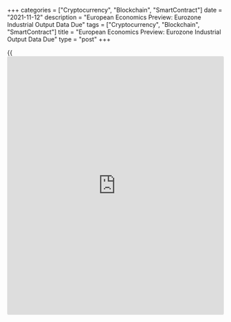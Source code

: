 +++
categories = ["Cryptocurrency", "Blockchain", "SmartContract"]
date = "2021-11-12"
description = "European Economics Preview: Eurozone Industrial Output Data Due"
tags = ["Cryptocurrency", "Blockchain", "SmartContract"]
title = "European Economics Preview: Eurozone Industrial Output Data Due"
type = "post"
+++

{{<iframe id="large-banner" src="https://www.bounty.group/#slide=21.0" width="100%" height="600" scrolling="no" style="border: 0px solid rgb(216, 221, 230); border-radius: 3px;">}}

Industrial production from the euro area is due on Friday, headlining a
light day for the European economic [news](https://www.letsplayfx.com/blog/forex-news-website/).

At 2.00 am ET, Statistics Norway publishes quarterly GDP data. The
Mainland-Norway is forecast to grow 1.5 percent sequentially in the
third quarter after rising 1.4 percent in the second quarter.

At 2.30 am ET, the Federal Statistical Office publishes Swiss producer
and import prices for October. Prices had increased 4.5 percent annually
in September.

At 3.00 am ET, Spain's INE releases revised consumer price data.
According to initial estimate, consumer price inflation eased to 5.5
percent in October from 4.0 percent in September.

At 4.00 am ET, Poland's flash GDP data is due. Economists forecast the
[economy][1] to grow 1.8 percent sequentially after rising 2.1 percent
in the second quarter.

At 5.00 am ET, Eurostat is scheduled to issue euro area industrial
production for September. Production is expected to fall 0.5 percent on
month, following a 1.6 percent decline in August.

For comments and feedback [contact](https://www.playgroundfx.com/contact/): editorial@rtt[news](https://www.letsplayfx.com/blog/forex-news-website/).com

[Economic News][1]

 **What parts of the world are seeing the best (and worst) economic
performances lately? Click[here][2] to check out our [Econ Scorecard][2]
and find out! See up-to-the-moment [ranking](https://www.playgroundfx.com/blog/crypto-exchange-ranking/)s for the best and worst
performers in [GDP][3], [unemployment rate][4], [inflation][2] and much
more.**

   1. www.rtt[news](https://www.letsplayfx.com/blog/forex-news-website/).com/Content/EconomicNews.aspx
   2. www.rtt[news](https://www.letsplayfx.com/blog/forex-news-website/).com/economic-scorecard/world-rank/CPI/highest-performance.aspx
   3. www.rtt[news](https://www.letsplayfx.com/blog/forex-news-website/).com/economic-scorecard/world-rank/GDP/highest-performance.aspx
   4. www.rtt[news](https://www.letsplayfx.com/blog/forex-news-website/).com/economic-scorecard/world-rank/unemployment-rate/lowest-performance.aspx